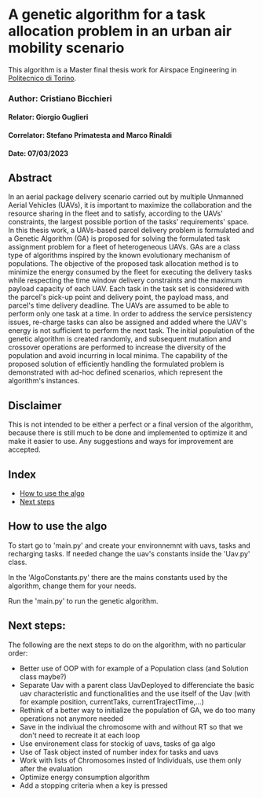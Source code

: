 # A genetic algorithm for a task allocation problem in an urban air mobility scenario
This algorithm is a Master final thesis work for Airspace Engineering in [Politecnico di Torino](https://www.polito.it/en).

### Author: Cristiano Bicchieri
#### Relator: Giorgio Guglieri
#### Correlator: Stefano Primatesta and Marco Rinaldi


#### Date: 07/03/2023


## Abstract
In an aerial package delivery scenario carried out by multiple Unmanned Aerial Vehicles (UAVs), it is important to maximize the collaboration and the resource sharing in the fleet and to satisfy, according to the UAVs' constraints, the largest possible portion of the tasks' requirements' space.
In this thesis work, a UAVs-based parcel delivery problem is formulated and a Genetic Algorithm (GA) is proposed for solving the formulated task assignment problem for a fleet of heterogeneous UAVs.
GAs are a class type of algorithms inspired by the known evolutionary mechanism of populations.
The objective of the proposed task allocation method is to minimize the energy consumed by the fleet for executing the delivery tasks while respecting the time window delivery constraints and the maximum payload capacity of each UAV.
Each task in the task set is considered with the parcel's pick-up point and delivery point, the payload mass, and parcel's time delivery deadline.
The UAVs are assumed to be able to perform only one task at a time. In order to address the service persistency issues, re-charge tasks can also be assigned and added where the UAV's energy is not sufficient to perform the next task.
The initial population of the genetic algorithm is created randomly, and subsequent mutation and crossover operations are performed to increase the diversity of the population and avoid incurring in local minima.
The capability of the proposed solution of efficiently handling the formulated problem is demonstrated with ad-hoc defined scenarios, which represent the algorithm's instances.

## Disclaimer
This is not intended to be either a perfect or a final version of the algorithm, because there is still much to be done and implemented to optimize it and make it easier to use.
Any suggestions and ways for improvement are accepted.

## Index
- [How to use the algo](#how-to-use-the-algo)
- [Next steps](#next-steps)

## How to use the algo
To start go to 'main.py' and create your environnemnt with uavs, tasks and recharging tasks. If needed change the uav's constants inside the 'Uav.py' class.

In the 'AlgoConstants.py' there are the mains constants used by the algorithm, change them for your needs.

Run the 'main.py' to run the genetic algorithm.

## Next steps:
The following are the next steps to do on the algorithm, with no particular order:

- Better use of OOP with for example of a Population class (and Solution class maybe?)
- Separate Uav with a parent class UavDeployed to differenciate the basic uav characteristic and functionalities and the use itself of the Uav (with for example position, currentTaks, currentTrajectTime,...)
- Rethink of a better way to initialize the population of GA, we do too many operations not anymore needed
- Save in the indiviual the chromosome with and without RT so that we don't need to recreate it at each loop
- Use environement class for stockig of uavs, tasks of ga algo
- Use of Task object insted of number index for tasks and uavs
- Work with lists of Chromosomes insted of Individuals, use them only after the evaluation
- Optimize energy consumption algorithm
- Add a stopping criteria when a key is pressed

